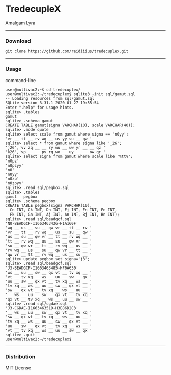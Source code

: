 # TredecupleX
Amalgam Lyra

---

### Download

    git clone https://github.com/reidiiius/tredecuplex.git

---

### Usage
command-line

    user@multivac2:~$ cd tredecuplex/
    user@multivac2:~/tredecuplex$ sqlite3 -init sql/gamut.sql
    -- Loading resources from sql/gamut.sql
    SQLite version 3.31.1 2020-01-27 19:55:54
    Enter ".help" for usage hints.
    sqlite> .tables
    gamut
    sqlite> .schema gamut
    CREATE TABLE gamut(signa VARCHAR(10), scale VARCHAR(40));
    sqlite> .mode quote
    sqlite> select scale from gamut where signa == 'n0yy';
    'vr __ tt __ rv wq __ us yy su __ qw '
    sqlite> select * from gamut where signa like '_26';
    'j26','vv zq __ __ ry wu __ uw yr __ __ qz '
    'k26','vp __ __ pv rq wo __ uy __ __ ow qr '
    sqlite> select signa from gamut where scale like '%tt%';
    'n0pz'
    'n0pzyy'
    'n0'
    'n0yy'
    'n0zp'
    'n0zpyy'
    sqlite> .read sql/pegbox.sql
    sqlite> .tables
    gamut   pegbox
    sqlite> .schema pegbox
    CREATE TABLE pegbox(signa VARCHAR(10),
      Cn INT, Ck INT, Dn INT, Ej INT, En INT, Fn INT,
      Fk INT, Gn INT, Aj INT, An INT, Bj INT, Bn INT);
    sqlite> .read sql/beadgcf.sql
    'N0-BEADGCF-I1663463436-H1A160F'
    'wq __ us __ su __ qw vr __ tt __ rv '
    'vr __ tt __ rv wq __ us __ su __ qw '
    'us __ su __ qw vr __ tt __ rv wq __ '
    'tt __ rv wq __ us __ su __ qw vr __ '
    'su __ qw vr __ tt __ rv wq __ us __ '
    'rv wq __ us __ su __ qw vr __ tt __ '
    'qw vr __ tt __ rv wq __ us __ su __ '
    sqlite> update pegbox set signa='j3';
    sqlite> .read sql/beadgcf.sql
    'J3-BEADGCF-I1663463485-HF6A630'
    'ws __ uu __ sw __ qx vt __ tv xq __ '
    'vt __ tv xq __ ws __ uu __ sw __ qx '
    'uu __ sw __ qx vt __ tv xq __ ws __ '
    'tv xq __ ws __ uu __ sw __ qx vt __ '
    'sw __ qx vt __ tv xq __ ws __ uu __ '
    '__ ws __ uu __ sw __ qx vt __ tv xq '
    'qx vt __ tv xq __ ws __ uu __ sw __ '
    sqlite> .read sql/cgdae.sql
    'J3-CGDAE-I1663463519-H3E86D2C3'
    '__ ws __ uu __ sw __ qx vt __ tv xq '
    'sw __ qx vt __ tv xq __ ws __ uu __ '
    'tv xq __ ws __ uu __ sw __ qx vt __ '
    'uu __ sw __ qx vt __ tv xq __ ws __ '
    'vt __ tv xq __ ws __ uu __ sw __ qx '
    sqlite> .quit
    user@multivac2:~/tredecuplex$

---

### Distribution
MIT License

